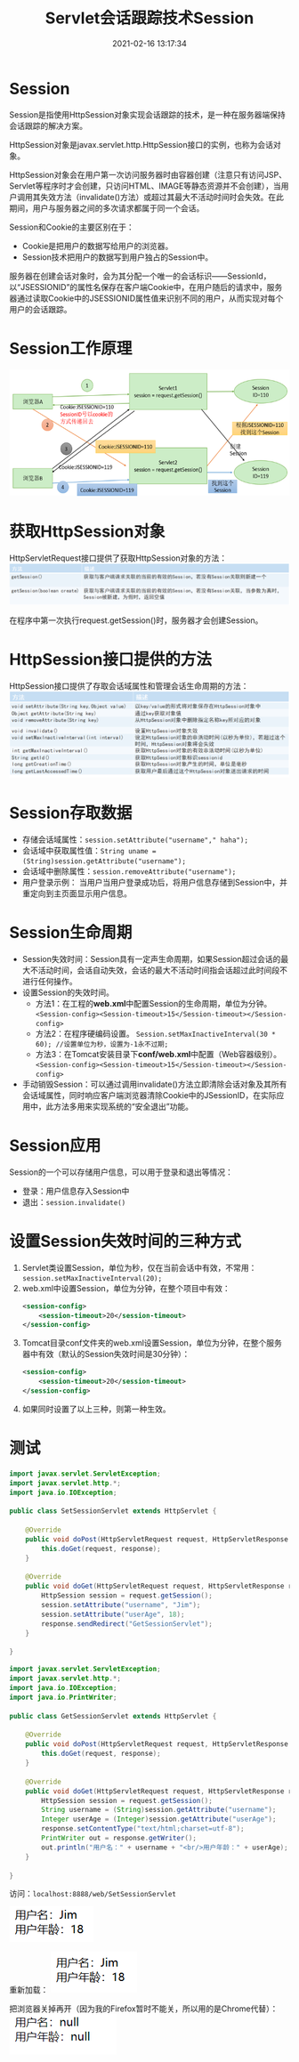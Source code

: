 ﻿---
title: Servlet会话跟踪技术Session
date: 2021-02-16 13:17:34
summary: 本文分享Servlet会话跟踪技术Session的相关知识。
tags:
- Java
- Servlet
- Session
categories:
- Java
---

# Session

Session是指使用HttpSession对象实现会话跟踪的技术，是一种在服务器端保持会话跟踪的解决方案。

HttpSession对象是javax.servlet.http.HttpSession接口的实例，也称为会话对象。

HttpSession对象会在用户第一次访问服务器时由容器创建（注意只有访问JSP、Servlet等程序时才会创建，只访问HTML、IMAGE等静态资源并不会创建），当用户调用其失效方法（invalidate()方法）或超过其最大不活动时间时会失效。在此期间，用户与服务器之间的多次请求都属于同一个会话。

Session和Cookie的主要区别在于：
- Cookie是把用户的数据写给用户的浏览器。
- Session技术把用户的数据写到用户独占的Session中。

服务器在创建会话对象时，会为其分配一个唯一的会话标识——SessionId，以“JSESSIONID”的属性名保存在客户端Cookie中，在用户随后的请求中，服务器通过读取Cookie中的JSESSIONID属性值来识别不同的用户，从而实现对每个用户的会话跟踪。

# Session工作原理

![](../../../images/软件开发/Java/Servlet会话跟踪技术Session/1.png)

# 获取HttpSession对象

HttpServletRequest接口提供了获取HttpSession对象的方法：
![](../../../images/软件开发/Java/Servlet会话跟踪技术Session/2.png)

在程序中第一次执行request.getSession()时，服务器才会创建Session。

# HttpSession接口提供的方法

HttpSession接口提供了存取会话域属性和管理会话生命周期的方法：
![](../../../images/软件开发/Java/Servlet会话跟踪技术Session/3.png)

# Session存取数据

- 存储会话域属性：`session.setAttribute("username"," haha");`
- 会话域中获取属性值：`String uname = (String)session.getAttribute("username");`
- 会话域中删除属性：`session.removeAttribute("username");`
- 用户登录示例： 当用户当用户登录成功后，将用户信息存储到Session中，并重定向到主页面显示用户信息。

# Session生命周期

- Session失效时间：Session具有一定声生命周期，如果Session超过会话的最大不活动时间，会话自动失效，会话的最大不活动时间指会话超过此时间段不进行任何操作。
- 设置Session的失效时间。
    - 方法1：在工程的**web.xml**中配置Session的生命周期，单位为分钟。
`<Session-config><Session-timeout>15</Session-timeout></Session-config>`
    - 方法2：在程序硬编码设置。
`Session.setMaxInactiveInterval(30 * 60); //设置单位为秒，设置为-1永不过期;`
    - 方法3：在Tomcat安装目录下**conf/web.xml**中配置（Web容器级别）。
`<Session-config><Session-timeout>15</Session-timeout></Session-config>`
- 手动销毁Session：可以通过调用invalidate()方法立即清除会话对象及其所有会话域属性，同时响应客户端浏览器清除Cookie中的JSessionID，在实际应用中，此方法多用来实现系统的“安全退出”功能。

# Session应用

Session的一个可以存储用户信息，可以用于登录和退出等情况：
- 登录：用户信息存入Session中
- 退出：`session.invalidate()`

# 设置Session失效时间的三种方式

1. Servlet类设置Session，单位为秒，仅在当前会话中有效，不常用：`session.setMaxInactiveInterval(20);`
2. web.xml中设置Session，单位为分钟，在整个项目中有效：
    ```xml
    <session-config>
        <session-timeout>20</session-timeout>
    </session-config>
    ```
3. Tomcat目录conf文件夹的web.xml设置Session，单位为分钟，在整个服务器中有效（默认的Session失效时间是30分钟）：
    ```xml
    <session-config>
        <session-timeout>20</session-timeout>
    </session-config>
    ```
4. 如果同时设置了以上三种，则第一种生效。

# 测试

```java
import javax.servlet.ServletException;
import javax.servlet.http.*;
import java.io.IOException;

public class SetSessionServlet extends HttpServlet {

    @Override
    public void doPost(HttpServletRequest request, HttpServletResponse response) throws ServletException, IOException {
        this.doGet(request, response);
    }

    @Override
    public void doGet(HttpServletRequest request, HttpServletResponse response) throws ServletException, IOException {
        HttpSession session = request.getSession();
        session.setAttribute("username", "Jim");
        session.setAttribute("userAge", 18);
        response.sendRedirect("GetSessionServlet");
    }

}
```

```java
import javax.servlet.ServletException;
import javax.servlet.http.*;
import java.io.IOException;
import java.io.PrintWriter;

public class GetSessionServlet extends HttpServlet {

    @Override
    public void doPost(HttpServletRequest request, HttpServletResponse response) throws ServletException, IOException {
        this.doGet(request, response);
    }

    @Override
    public void doGet(HttpServletRequest request, HttpServletResponse response) throws ServletException, IOException {
        HttpSession session = request.getSession();
        String username = (String)session.getAttribute("username");
        Integer userAge = (Integer)session.getAttribute("userAge");
        response.setContentType("text/html;charset=utf-8");
        PrintWriter out = response.getWriter();
        out.println("用户名：" + username + "<br/>用户年龄：" + userAge);
    }

}
```

访问：`localhost:8888/web/SetSessionServlet`

![](../../../images/软件开发/Java/Servlet会话跟踪技术Session/4.png)

重新加载：
![](../../../images/软件开发/Java/Servlet会话跟踪技术Session/5.png)

把浏览器关掉再开（因为我的Firefox暂时不能关，所以用的是Chrome代替）：
![](../../../images/软件开发/Java/Servlet会话跟踪技术Session/6.png)
